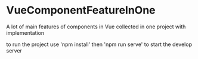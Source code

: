 # VueComponentFeatureInOne
A lot of main features of components in Vue collected in one project with implementation

to run the project use
'npm install' then 'npm run serve' to start the develop server
